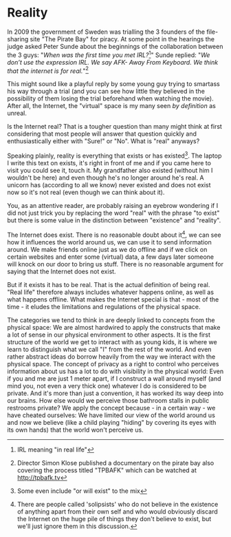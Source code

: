 # Reality

In 2009 the government of Sweden was trialling the 3 founders of the file-sharing site "The Pirate Bay" for piracy. At some point in the hearings the judge asked Peter Sunde about the beginnings of the collaboration between the 3 guys: "*When was the first time you met IRL?*[^irl]" Sunde replied: "*We don’t use the expression IRL. We say AFK- Away From Keyboard. We think that the internet is for real.*"[^tpbafk]

This might sound like a playful reply by some young guy trying to smartass his way through a trial (and you can see how little they believed in the possibility of them losing the trial beforehand when watching the movie). After all, the Internet, the "virtual" space is my many seen *by definition* as unreal. 

Is the Internet real? That is a tougher question than many might think at first considering that most people will answer that question quickly and enthusiastically either with "Sure!" or "No". What is "real" anyways?

Speaking plainly, reality is everything that exists or has existed[^realitydef]. The laptop I write this text on exists, it's right in front of me and if you came here to visit you could see it, touch it. My grandfather also existed (without him I wouldn't be here) and even though he's no longer around he's real. A unicorn has (according to all we know) never existed and does not exist now so it's not real (even though we can think about it).

You, as an attentive reader, are probably raising an eyebrow wondering if I did not just trick you by replacing the word "real" with the phrase "to exist" but there is some value in the distinction between "existence" and "reality".

The Internet does exist. There is no reasonable doubt about it[^solipsism], we can see how it influences the world around us, we can use it to send information around. We make friends online just as we do offline and if we click on certain websites and enter some (virtual) data, a few days later someone will knock on our door to bring us stuff. There is no reasonable argument for saying that the Internet does not exist.

But if it exists it has to be real. That is the actual definition of being real. "Real life" therefore always includes whatever happens online, as well as what happens offline. What makes the Internet special is that - most of the time - it eludes the limitations and regulations of the physical space.

The categories we tend to think in are deeply linked to concepts from the physical space: We are almost hardwired to apply the constructs that make a lot of sense in our physical environment to other aspects. It is the first structure of the world we get to interact with as young kids, it is where we learn to distinguish what we call "I" from the rest of the world. And even rather abstract ideas do borrow heavily from the way we interact with the physical space. The concept of privacy as a right to control who perceives information about us has a lot to do with visibility in the physical world: Even if you and me are just 1 meter apart, if I construct a wall around myself (and mind you, not even a very thick one) whatever I do is considered to be private. And it's more than just a convention, it has worked its way deep into our brains. How else would we perceive those bathroom stalls in public restrooms private? We apply the concept because - in a certain way - we have cheated ourselves: We have limited our view of the world around us and now we believe (like a child playing "hiding" by covering its eyes with its own hands) that the world won't perceive us. 






[^irl]: IRL meaning "in real life"
[^tpbafk]: Director Simon Klose published a documentary on the pirate bay also covering the process titled "TPBAFK" which can be watched at http://tpbafk.tv
[^realitydef]: Some even include "or will exist" to the mix
[^solipsism]: There are people called 'solipsists' who do not believe in the existence of anything apart from their own self and who would obviously discard the Internet on the huge pile of things they don't believe to exist, but we'll just ignore them in this discussion.
